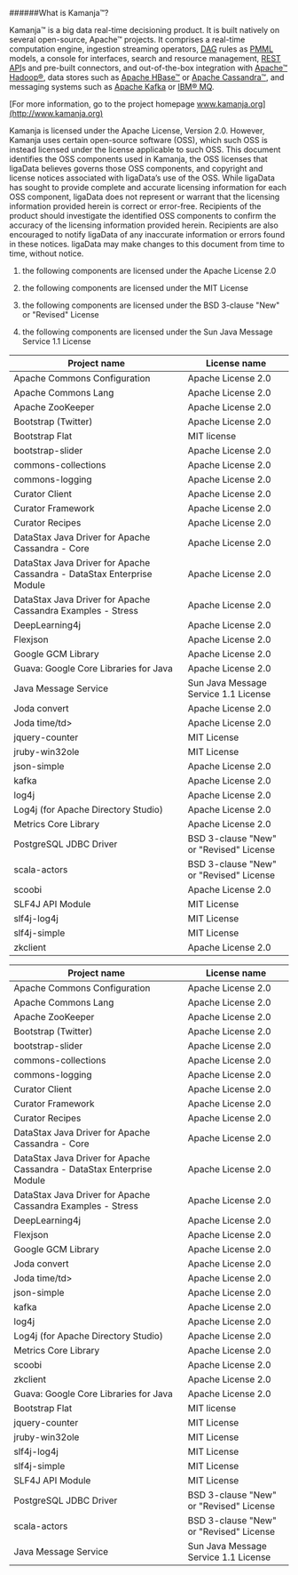 ######What is Kamanja&#8482;?

Kamanja&#8482; is a big data real-time decisioning product. It is built natively on several open-source, Apache&#8482; projects. It comprises a real-time computation engine, ingestion streaming operators, [DAG](https://github.com/ligaDATA/Kamanja/wiki/Glossary#d) rules as [PMML](http://www.ibm.com/developerworks/library/ba-ind-PMML1/) models, a console for interfaces, search and resource management, [REST](http://rest.elkstein.org/2008/02/what-is-rest.html) [API](https://github.com/ligaDATA/Kamanja/wiki/Glossary#a)s and pre-built connectors, and out-of-the-box integration with [Apache&#8482; Hadoop&#174;](https://hadoop.apache.org/), data stores such as [Apache HBase&#8482;](http://hbase.apache.org/) or [Apache Cassandra&#8482;](http://cassandra.apache.org/), and messaging systems such as [Apache Kafka](http://kafka.apache.org/) or [IBM&#174; MQ](http://www-03.ibm.com/software/products/en/ibm-mq).

[For more information, go to the project homepage www.kamanja.org](http://www.kamanja.org)

Kamanja is licensed under the Apache License, Version 2.0.  However, Kamanja uses certain open-source software (OSS), which such OSS is instead licensed under the license applicable to such OSS.  This document identifies the OSS components used in Kamanja, the OSS licenses that ligaData  believes governs those OSS components, and copyright and license notices associated with ligaData’s use of the OSS. While ligaData has sought to provide complete and accurate licensing information for each OSS component, ligaData  does not represent or warrant that the licensing information provided herein is correct or error-free. Recipients of the product should investigate the identified OSS components to confirm the accuracy of the licensing information provided herein. Recipients are also encouraged to notify ligaData of any inaccurate information or errors found in these notices. ligaData may make changes to this document from time to time, without notice.

1. the following components are licensed under the Apache License 2.0


2. the following components are licensed under the MIT License


3. the following components are licensed under the BSD 3-clause "New" or "Revised" License


4. the following components are licensed under the Sun Java Message Service 1.1 License


<table>
<tr>
<th>Project name</th>
<th>License name</th>
</tr>
<tbody>
<tr>
<td>Apache Commons Configuration</td>
<td>Apache License 2.0</td>
</tr>
<tr>
<td>Apache Commons Lang</td>
<td>Apache License 2.0</td>
</tr>
<tr>
<td>Apache ZooKeeper</td>
<td>Apache License 2.0</td>
</tr>
<tr>
<td>Bootstrap (Twitter)</td>
<td>Apache License 2.0</td>
</tr>
<tr>
<td>Bootstrap Flat</td>
<td>MIT license</td>
</tr>
<tr>
<td>bootstrap-slider</td>
<td> Apache License 2.0</td>
</tr>
<tr>
<td>commons-collections</td>
<td>Apache License 2.0</td>
</tr>
<tr>
<td>commons-logging</td>
<td>Apache License 2.0</td>
</tr>
<tr>
<td>Curator Client</td>
<td>Apache License 2.0</td>
</tr>
<tr>
<td>Curator Framework</td>
<td>Apache License 2.0</td>
</tr>
<tr>
<td>Curator Recipes</td>
<td>Apache License 2.0</td>
</tr>
<tr>
<td>DataStax Java Driver for Apache Cassandra - Core</td>
<td>Apache License 2.0</td>
</tr>
<tr>
<td>DataStax Java Driver for Apache Cassandra - DataStax Enterprise Module</td>
<td>Apache License 2.0</td>
</tr>
<tr>
<td>DataStax Java Driver for Apache Cassandra Examples - Stress</td>
<td>Apache License 2.0</td>
</tr>
<tr>
<td>DeepLearning4j</td>
<td>Apache License 2.0</td>
</tr>
<tr>
<td>Flexjson</td>
<td>Apache License 2.0</td>
</tr>
<tr>
<td>Google GCM Library</td>
<td>Apache License 2.0</td>
</tr>
<tr>
<td>Guava: Google Core Libraries for Java</td>
<td>Apache License 2.0</td>
</tr>
<tr>
<td>Java Message Service</td>
<td>Sun Java Message Service 1.1 License</td>
</tr>
<tr>
<td>Joda convert</td>
<td>Apache License 2.0</td>
</tr>
<tr>
<td>Joda time/td>
<td>Apache License 2.0</td>
</tr>
<tr>
<td>jquery-counter</td>
<td>MIT License</td>
</tr>
<tr>
<td>jruby-win32ole</td>
<td>MIT License</td>
</tr>
<tr>
<td>json-simple</td>
<td>Apache License 2.0</td>
</tr>
<tr>
<td>kafka</td>
<td>Apache License 2.0</td>
</tr>
<tr>
<td>log4j</td>
<td>Apache License 2.0</td>
</tr>
<tr>
<td>Log4j (for Apache Directory Studio)</td>
<td>Apache License 2.0</td>
</tr>
<tr>
<td>Metrics Core Library</td>
<td>Apache License 2.0</td>
</tr>
<tr>
<td>PostgreSQL JDBC Driver</td>
<td>BSD 3-clause "New" or "Revised" License</td>
</tr>
<tr>
<td>scala-actors</td>
<td>BSD 3-clause "New" or "Revised" License</td>
</tr>
<tr>
<td>scoobi</td>
<td>Apache License 2.0</td>
</tr>
<tr>
<td>SLF4J API Module</td>
<td>MIT License</td>
</tr>
<tr>
<td>slf4j-log4j</td>
<td>MIT License</td>
</tr>
<tr>
<td>slf4j-simple</td>
<td>MIT License</td>
</tr>
<tr>
<td>zkclient</td>
<td>Apache License 2.0</td>
</tr>
</tbody>
</table>

<table>
<tr>
<th>Project name</th>
<th>License name</th>
</tr>
<tbody>
<tr>
<td>Apache Commons Configuration</td>
<td>Apache License 2.0</td>
</tr>
<tr>
<td>Apache Commons Lang</td>
<td>Apache License 2.0</td>
</tr>
<tr>
<td>Apache ZooKeeper</td>
<td>Apache License 2.0</td>
</tr>
<tr>
<td>Bootstrap (Twitter)</td>
<td>Apache License 2.0</td>
</tr>
<tr>
<td>bootstrap-slider</td>
<td> Apache License 2.0</td>
</tr>
<tr>
<td>commons-collections</td>
<td>Apache License 2.0</td>
</tr>
<tr>
<td>commons-logging</td>
<td>Apache License 2.0</td>
</tr>
<tr>
<td>Curator Client</td>
<td>Apache License 2.0</td>
</tr>
<tr>
<td>Curator Framework</td>
<td>Apache License 2.0</td>
</tr>
<tr>
<td>Curator Recipes</td>
<td>Apache License 2.0</td>
</tr>
<tr>
<td>DataStax Java Driver for Apache Cassandra - Core</td>
<td>Apache License 2.0</td>
</tr>
<tr>
<td>DataStax Java Driver for Apache Cassandra - DataStax Enterprise Module</td>
<td>Apache License 2.0</td>
</tr>
<tr>
<td>DataStax Java Driver for Apache Cassandra Examples - Stress</td>
<td>Apache License 2.0</td>
</tr>
<tr>
<td>DeepLearning4j</td>
<td>Apache License 2.0</td>
</tr>
<tr>
<td>Flexjson</td>
<td>Apache License 2.0</td>
</tr>
<tr>
<td>Google GCM Library</td>
<td>Apache License 2.0</td>
</tr>
<tr>
<td>Joda convert</td>
<td>Apache License 2.0</td>
</tr>
<tr>
<td>Joda time/td>
<td>Apache License 2.0</td>
</tr>
<tr>
<td>json-simple</td>
<td>Apache License 2.0</td>
</tr>
<tr>
<td>kafka</td>
<td>Apache License 2.0</td>
</tr>
<tr>
<td>log4j</td>
<td>Apache License 2.0</td>
</tr>
<tr>
<td>Log4j (for Apache Directory Studio)</td>
<td>Apache License 2.0</td>
</tr>
<tr>
<td>Metrics Core Library</td>
<td>Apache License 2.0</td>
</tr>
<tr>
<td>scoobi</td>
<td>Apache License 2.0</td>
</tr>
<tr>
<td>zkclient</td>
<td>Apache License 2.0</td>
</tr>
<tr>
<td>Guava: Google Core Libraries for Java</td>
<td>Apache License 2.0</td>
</tr>
<tr>
<td>Bootstrap Flat</td>
<td>MIT license</td>
</tr>
<tr>
<td>jquery-counter</td>
<td>MIT License</td>
</tr>
<tr>
<td>jruby-win32ole</td>
<td>MIT License</td>
</tr>
<tr>
<td>slf4j-log4j</td>
<td>MIT License</td>
</tr>
<tr>
<td>slf4j-simple</td>
<td>MIT License</td>
</tr>
<tr>
<td>SLF4J API Module</td>
<td>MIT License</td>
</tr>
<tr>
<td>PostgreSQL JDBC Driver</td>
<td>BSD 3-clause "New" or "Revised" License</td>
</tr>
<tr>
<td>scala-actors</td>
<td>BSD 3-clause "New" or "Revised" License</td>
</tr>
<tr>
<td>Java Message Service</td>
<td>Sun Java Message Service 1.1 License</td>
</tr>
</tbody>
</table>
